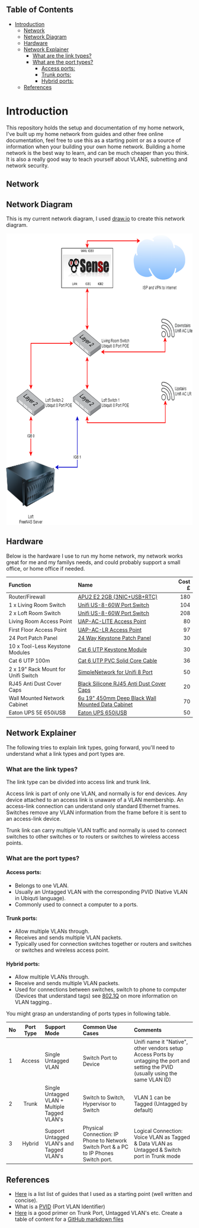 ## Table of Contents

- [Introduction](#introduction)
  - [Network](#network)
  - [Network Diagram](#network-diagram)
  - [Hardware](#hardware)
  - [Network Explainer](#network-explainer)
    - [What are the link types?](#what-are-the-link-types)
    - [What are the port types?](#what-are-the-port-types)
      - [Access ports:](#access-ports)
      - [Trunk ports:](#trunk-ports)
      - [Hybrid ports:](#hybrid-ports)
  - [References](#references)

# Introduction
This repository holds the setup and documentation of my home network, I've built up my home network from guides and other free online documentation, feel free to use this as a starting point or as a source of information when your building your own home network. Building a home network is the best way to learn, and can be much cheaper than you think. It is also a really good way to teach yourself about VLANS, subnetting and network security.

## Network


## Network Diagram
This is my current network diagram, I used [draw.io](https://app.diagrams.net/) to create this network diagram.

<p align="center">
  <img width="710" height="786" src="assets/Network-Diagram.png"></p>

## Hardware
Below is the hardware I use to run my home network, my network works great for me and my familys needs, and could probably support a small office, or home office if needed.

| Function                        | Name                       | Cost £  |
| :-------------                  |:-------------              | -----:  |
| Router/Firewall                 | [APU2 E2 2GB (3NIC+USB+RTC)](https://linitx.com/product/linitx-apu2-d2-2gb-(3nic+usb+rtc)-with-pfsense-pre-configured-kit/15317) | 180     |
| 1 x Living Room Switch              | [Unifi US-8-60W Port Switch](https://www.amazon.co.uk/Ubiquiti-US-8-60W-UniFi-Port-Switch/dp/B004BQCKXO/ref=sr_1_2?crid=2FCWM3ZES52LE&dchild=1&keywords=unifi+switch+8+60w&qid=1587243344&sprefix=unifi+switch+8%2Caps%2C218&sr=8-2) | 104     |
| 2 x Loft Room Switch                | [Unifi US-8-60W Port Switch](https://www.amazon.co.uk/Ubiquiti-US-8-60W-UniFi-Port-Switch/dp/B004BQCKXO/ref=sr_1_2?crid=2FCWM3ZES52LE&dchild=1&keywords=unifi+switch+8+60w&qid=1587243344&sprefix=unifi+switch+8%2Caps%2C218&sr=8-2) | 208     |
| Living Room Access Point        | [UAP-AC-LITE Access Point](https://www.amazon.co.uk/Ubiquiti-Networks-UAP-AC-LITE-Access-Point/dp/B016K4GQVG/ref=sr_1_2?crid=9A938FRFN4JP&dchild=1&keywords=unifi+ac+lite+ap&qid=1587243711&sprefix=unifi+ac+lite%2Caps%2C221&sr=8-2) | 80     |
| First Floor Access Point        | [UAP-AC-LR Access Point](https://www.amazon.co.uk/Ubiquiti-Networks-UAP-AC-LITE-Access-Point/dp/B016K4GQVG/ref=sr_1_2?crid=9A938FRFN4JP&dchild=1&keywords=unifi+ac+lite+ap&qid=1587243711&sprefix=unifi+ac+lite%2Caps%2C221&sr=8-2) | 97     |
| 24 Port Patch Panel             | [24 Way Keystone Patch Panel](https://www.cablemonkey.co.uk/patch-panel-frames/9504-24-way-unloaded-utp-keystone-patch-panel.html) | 30    |
| 10 x Tool-Less Keystone Modules | [Cat 6 UTP Keystone Module](https://www.cablemonkey.co.uk/cat6-modules-outlets/9503-cat6-utp-tool-less-keystone-module.html?search_query=UTP+Tool-Less+Keystone+Module&results=5) | 30   |
| Cat 6 UTP 100m | [Cat 6 UTP PVC Solid Core Cable](https://www.magicpatch.co.uk/cat6-cable/21-excel-cat6-utp-cable.html) | 36    |
| 2 x 19" Rack Mount for Unifi Switch | [SimpleNetwork for Unifi 8 Port](https://www.amazon.co.uk/gp/product/B07VHQGZ7C/ref=ppx_yo_dt_b_asin_title_o01_s00?ie=UTF8&psc=1) | 50    |
| RJ45 Anti Dust Cover Caps | [Black Silicone RJ45 Anti Dust Cover Caps](https://www.amazon.co.uk/gp/product/B077R8ZKZ6/ref=ppx_yo_dt_b_asin_image_o00_s00?ie=UTF8&psc=1) | 20   |
| Wall Mounted Network Cabinet | [6u 19" 450mm Deep Black Wall Mounted Data Cabinet](https://www.amazon.co.uk/gp/product/B01CEMGIAM/ref=ppx_yo_dt_b_asin_title_o00_s00?ie=UTF8&psc=1) | 70  |
| Eaton UPS 5E 650iUSB | [Eaton UPS 650iUSB](https://ebay.co.uk/) | 50 |

## Network Explainer

The following tries to explain link types, going forward,  you'll need to understand what a link types and port types are.

### What are the link types?

The link type can be divided into access link and trunk link.

Access link is part of only one VLAN, and normally is for end devices. Any device attached to an access link is unaware of a VLAN membership. An access-link connection can understand only standard Ethernet frames. Switches remove any VLAN information from the frame before it is sent to an access-link device.

Trunk link can carry multiple VLAN traffic and normally is used to connect switches to other switches or to routers or switches to wireless access points.

### What are the port types?

#### Access ports:
- Belongs to one VLAN.
- Usually an Untagged VLAN with the corresponding PVID (Native VLAN in Ubiquti language).
- Commonly used to connect a computer to a ports.

#### Trunk ports:
- Allow multiple VLANs through.
- Receives and sends multiple VLAN packets.
- Typically used for connection switches together or routers and switches or switches and wireless access point.

#### Hybrid ports:
- Allow multiple VLANs through.
- Receive and sends multiple VLAN packets.
- Used for connections between switches, switch to phone to computer (Devices that understand tags) see [802.1Q](https://en.wikipedia.org/wiki/IEEE_802.1Q) on more information on VLAN tagging..

You might grasp an understanding of ports types in following table.

| No | Port Type  | Support Mode          | Common Use Cases       | Comments                             |
|:---|:----------:|:----------------------|:-----------------------|:--------------------------------------|
| 1  | Access     | Single Untagged VLAN  | Switch Port to Device  | Unifi name it "Native", other vendors setup Access Ports by untagging the port and setting the PVID (usually using the same VLAN ID)|
| 2  | Trunk      | Single Untagged VLAN + Multiple Tagged VLAN's | Switch to Switch, Hypervisor to Switch | VLAN 1 can be Tagged (Untagged by default) |
| 3  | Hybrid     | Support Untagged VLAN's and Tagged VLAN's | Physical Connection: IP Phone to Network Switch Port & a PC to IP Phones Switch port.| Logical Connection: Voice VLAN as Tagged & Data VLAN as Untagged & Switch port in Trunk mode | * Usually the Untagged VLAN number = Native/Default VLAN number| * Support for multi-Untagged Frames, usually require the use of protocol-based VLANs | * VLAN 1 can be Tagged (Untagged by default) |
## References

- [Here](https://nguvu.org/) is a list list of guides that I used as a starting point (well written and concise).
- What is a [PVID](https://www.megajason.com/2018/04/30/what-is-pvid/) (Port VLAN Identifier)
- [Here](https://www.youtube.com/watch?v=fFtA0IlnMVk&t=1916s) is a good primer on Trunk Port, Untagged VLAN's etc.
 Create a table of content for a [GitHub markdown files](https://imthenachoman.github.io/nGitHubTOC/)
